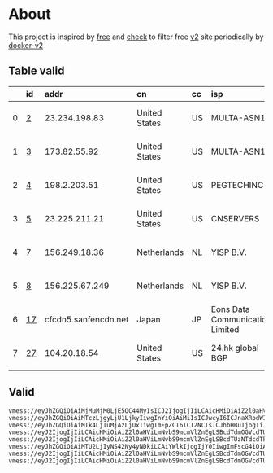 
# About

This project is inspired by [free](https://github.com/freefq/free) and [check](https://github.com/yeahwu/check) to filter free [v2](https://github.com/v2fly/v2ray-core) site periodically by [docker-v2](https://hub.docker.com/r/v2ray/official)

    

## Table valid
|    | id                   | addr                 | cn            | cc   | isp                              | ip                                  | chatgpt          |
|---:|:---------------------|:---------------------|:--------------|:-----|:---------------------------------|:------------------------------------|:-----------------|
|  0 | [2](config/2.json)   | 23.234.198.83        | United States | US   | MULTA-ASN1                       | 2607:f130:109:0:225:90ff:fe79:7d34  | Yes (Region: US) |
|  1 | [3](config/3.json)   | 173.82.55.92         | United States | US   | MULTA-ASN1                       | 23.234.230.34                       | Yes (Region: US) |
|  2 | [4](config/4.json)   | 198.2.203.51         | United States | US   | PEGTECHINC                       | 198.2.213.210                       | Yes (Region: US) |
|  3 | [5](config/5.json)   | 23.225.211.21        | United States | US   | CNSERVERS                        | 23.225.57.210                       | Yes (Region: US) |
|  4 | [7](config/7.json)   | 156.249.18.36        | Netherlands   | NL   | YISP B.V.                        | 2a02:2a38:1:2796:ec4:7aff:fe81:7d76 | Yes (Region: US) |
|  5 | [8](config/8.json)   | 156.225.67.249       | Netherlands   | NL   | YISP B.V.                        | 154.84.1.230                        | Yes (Region: NL) |
|  6 | [17](config/17.json) | cfcdn5.sanfencdn.net | Japan         | JP   | Eons Data Communications Limited | 38.207.152.105                      | Yes (Region: US) |
|  7 | [27](config/27.json) | 104.20.18.54         | United States | US   | 24.hk global BGP                 | 163.197.245.87                      | Yes (Region: US) |

## Valid
```
vmess://eyJhZGQiOiAiMjMuMjM0LjE5OC44MyIsICJ2IjogIjIiLCAicHMiOiAiZ2l0aHViLmNvbS9mcmVlZnEgLSBcdTdmOGVcdTU2ZmRcdTUyYTBcdTUyMjlcdTc5OGZcdTVjM2NcdTRlOWFcdTVkZGVcdTZkMWJcdTY3NDlcdTc3ZjZNVUxUQUNPTVx1NjU3MFx1NjM2ZVx1NGUyZFx1NWZjMyAyIiwgInBvcnQiOiAzNDg4OCwgImlkIjogImE5YWJmM2U3LTg3ZjQtNDczZC04ZDAzLTJmMjZjYTRiMzU4MyIsICJhaWQiOiAiNjQiLCAibmV0IjogInRjcCIsICJ0eXBlIjogIiIsICJob3N0IjogIiIsICJwYXRoIjogIi8iLCAidGxzIjogIiJ9
vmess://eyJhZGQiOiAiMTczLjgyLjU1LjkyIiwgInYiOiAiMiIsICJwcyI6ICJnaXRodWIuY29tL2ZyZWVmcSAtIFx1N2Y4ZVx1NTZmZFx1NTJhMFx1NTIyOVx1Nzk4Zlx1NWMzY1x1NGU5YVx1NWRkZVx1NmQxYlx1Njc0OVx1NzdmNk1VTFRBQ09NXHU2NTcwXHU2MzZlXHU0ZTJkXHU1ZmMzIDMiLCAicG9ydCI6IDM0NDEyLCAiaWQiOiAiODI2MjBhNmUtZGJmZC00ZDU3LThhNTktOTAwNGE0YmI5ZTkyIiwgImFpZCI6ICI2NCIsICJuZXQiOiAidGNwIiwgInR5cGUiOiAiIiwgImhvc3QiOiAiIiwgInBhdGgiOiAiLyIsICJ0bHMiOiAiIn0=
vmess://eyJhZGQiOiAiMTk4LjIuMjAzLjUxIiwgImFpZCI6ICI2NCIsICJhbHBuIjogIiIsICJmcCI6ICIiLCAiaG9zdCI6ICIiLCAiaWQiOiAiNDE4MDQ4YWYtYTI5My00Yjk5LTliMGMtOThjYTM1ODBkZDI0IiwgIm5ldCI6ICJ0Y3AiLCAicGF0aCI6ICIiLCAicG9ydCI6ICI0NDY3MiIsICJwcyI6ICJnaXRodWIuY29tL2ZyZWVmcSAtIFx1N2Y4ZVx1NTZmZFx1NTJhMFx1NTIyOVx1Nzk4Zlx1NWMzY1x1NGU5YVx1NWRkZVx1NmQxYlx1Njc0OVx1NzdmNlBldGFFeHByZXNzIDQiLCAic2N5IjogImF1dG8iLCAic25pIjogIiIsICJ0bHMiOiAiIiwgInR5cGUiOiAiIiwgInYiOiAiMiJ9
vmess://eyJ2IjogIjIiLCAicHMiOiAiZ2l0aHViLmNvbS9mcmVlZnEgLSBcdTdmOGVcdTU2ZmRcdTUyYTBcdTUyMjlcdTc5OGZcdTVjM2NcdTRlOWFcdTVkZGVcdTZkMWJcdTY3NDlcdTc3ZjZDZXJhTmV0d29ya3NcdTY1NzBcdTYzNmVcdTRlMmRcdTVmYzMgNSIsICJhZGQiOiAiMjMuMjI1LjIxMS4yMSIsICJwb3J0IjogIjQyOTQxIiwgInR5cGUiOiAibm9uZSIsICJpZCI6ICI0MTgwNDhhZi1hMjkzLTRiOTktOWIwYy05OGNhMzU4MGRkMjQiLCAiYWlkIjogIjY0IiwgIm5ldCI6ICJ0Y3AiLCAicGF0aCI6ICIvIiwgImhvc3QiOiAiIiwgInRscyI6ICIifQ==
vmess://eyJ2IjogIjIiLCAicHMiOiAiZ2l0aHViLmNvbS9mcmVlZnEgLSBcdTUzNTdcdTk3NWVcdThjNmFcdTc2N2JcdTc3MDFcdTdlYTZcdTdmZjBcdTUxODVcdTY1YWZcdTU4MjFDbG91ZGlubm92YXRpb25cdTY1NzBcdTYzNmVcdTRlMmRcdTVmYzMgNyIsICJhZGQiOiAiMTU2LjI0OS4xOC4zNiIsICJwb3J0IjogIjQ4MjIyIiwgInR5cGUiOiAibm9uZSIsICJpZCI6ICI0MTgwNDhhZi1hMjkzLTRiOTktOWIwYy05OGNhMzU4MGRkMjQiLCAiYWlkIjogIjY0IiwgIm5ldCI6ICJ0Y3AiLCAicGF0aCI6ICIva3BseHZ3cyIsICJob3N0IjogIiIsICJ0bHMiOiAiIn0=
vmess://eyJhZGQiOiAiMTU2LjIyNS42Ny4yNDkiLCAiYWlkIjogIjY0IiwgImFscG4iOiAiIiwgImZwIjogIiIsICJob3N0IjogIiIsICJpZCI6ICI4NGQxZGUxMS1jZTEyLTRhMTUtODMxMi0xMzM4MzU2ZDRhYzQiLCAibmV0IjogInRjcCIsICJwYXRoIjogIiIsICJwb3J0IjogIjQ0MTQ5IiwgInBzIjogImdpdGh1Yi5jb20vZnJlZWZxIC0gXHU1MzU3XHU5NzVlICA4IiwgInNjeSI6ICJhdXRvIiwgInNuaSI6ICIiLCAidGxzIjogIiIsICJ0eXBlIjogIiIsICJ2IjogIjIifQ==
vmess://eyJ2IjogIjIiLCAicHMiOiAiZ2l0aHViLmNvbS9mcmVlZnEgLSBcdTdmOGVcdTU2ZmRDbG91ZEZsYXJlXHU4MjgyXHU3MGI5IDE3IiwgImFkZCI6ICJjZmNkbjUuc2FuZmVuY2RuLm5ldCIsICJwb3J0IjogIjIwNTIiLCAiaWQiOiAiODVjMzU5YmMtMjI0Ny00ZDgzLWEyOTQtNWQ3NzUyZGI1NjdmIiwgImFpZCI6ICIwIiwgInNjeSI6ICJhdXRvIiwgIm5ldCI6ICJ3cyIsICJ0eXBlIjogIm5vbmUiLCAiaG9zdCI6ICJqcDYuc2FuZmVuY2RuMi5jb20iLCAicGF0aCI6ICIvemgtY24iLCAidGxzIjogIiIsICJzbmkiOiAiIn0=
vmess://eyJ2IjogIjIiLCAicHMiOiAiZ2l0aHViLmNvbS9mcmVlZnEgLSBcdTdmOGVcdTU2ZmRDbG91ZEZsYXJlXHU1MTZjXHU1M2Y4Q0ROXHU4MjgyXHU3MGI5IDI3IiwgImFkZCI6ICIxMDQuMjAuMTguNTQiLCAicG9ydCI6ICIyMDk1IiwgImlkIjogIjhjNGU1ZTgzLThiZTItNDYzOC1lM2Y2LWEwOThlZTQ4NDE5MyIsICJhaWQiOiAiMCIsICJzY3kiOiAiYXV0byIsICJuZXQiOiAid3MiLCAidHlwZSI6ICJub25lIiwgImhvc3QiOiAiaGsud3loa2FhMC50ayIsICJwYXRoIjogIi9AaGthYTAiLCAidGxzIjogIiIsICJzbmkiOiAiIiwgImFscG4iOiAiIn0=
```

